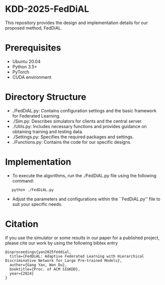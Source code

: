 # KDD-2025-FedDiAL

This repository provides the design and implementation details for our proposed method, FedDiAL.

# Prerequisites

- Ubuntu 20.04
- Python 3.5+
- PyTorch
- CUDA environment

# Directory Structure

- ./FedDiAL.py: Contains configuration settings and the basic framework for Federated Learning.
- ./Sim.py: Describes simulators for clients and the central server.
- ./Utils.py: Includes necessary functions and provides guidance on obtaining training and testing data.
- ./Settings.py: Specifies the required packages and settings.
- ./Functions.py: Contains the code for our specific designs.

# Implementation

- To execute the algorithms, run the ./FedDiAL.py file using the following command:

```
   python ./FedDiAL.py
```

- Adjust the parameters and configurations within the ``FedDiAL.py'' file to suit your specific needs.


# Citation

If you use the simulator or some results in our paper for a published project, please cite our work by using the following bibtex entry

```
@inproceedings{yan2025feddial,
  title={FedDiAL: Adaptive Federated Learning with Hierarchical Discriminative Network for Large Pre-trained Models},
  author={Gang Yan, Wan Du},
  booktitle={Proc. of ACM SIGKDD},
  year={2024}
}
```
